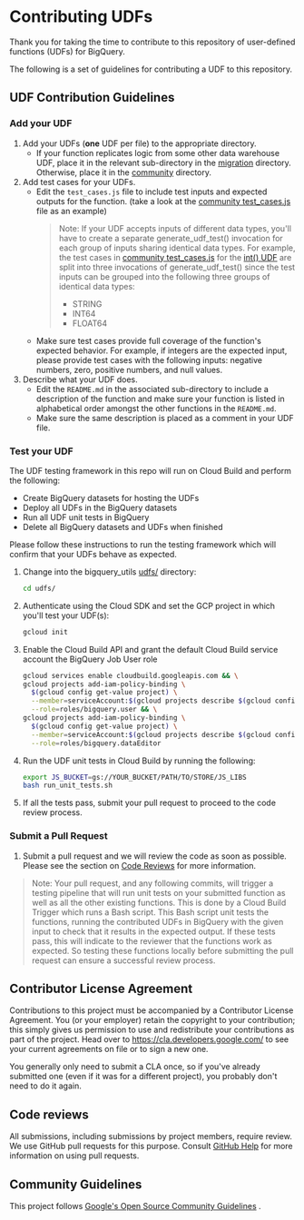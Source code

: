 # Contributing UDFs

Thank you for taking the time to contribute to this repository of user-defined
functions (UDFs) for BigQuery.

The following is a set of guidelines for contributing a UDF to this repository.

## UDF Contribution Guidelines

### Add your UDF

1. Add your UDFs (**one** UDF per file) to the appropriate directory.
    * If your function replicates logic from some other data warehouse UDF,
      place it in the relevant sub-directory in the
      [migration](/udfs/migration) directory. Otherwise, place it in the
      [community](/udfs/community) directory.
1. Add test cases for your UDFs.
    * Edit the `test_cases.js` file to include test inputs and expected outputs
      for the function. (take a look at the
      [community test_cases.js](community/test_cases.js) file as an example)
      > Note: If your UDF accepts inputs of different data types, you'll have to
      > create a separate generate_udf_test() invocation for each group of
      > inputs sharing identical data types. For example, the test cases in
      > [community test_cases.js](community/test_cases.js) for the
      > [int() UDF](community/int.sqlx) are split into three invocations of
      > generate_udf_test() since the test inputs can be grouped into the
      > following three groups of identical data types:
      >   * STRING
      >   * INT64
      >   * FLOAT64
    * Make sure test cases provide full coverage of the function's expected
      behavior. For example, if integers are the expected input, please provide
      test cases with the following inputs: negative numbers, zero, positive
      numbers, and null values.
1. Describe what your UDF does.
    * Edit the `README.md` in the associated sub-directory to include a
      description of the function and make sure your function is listed in
      alphabetical order amongst the other functions in the `README.md`.
    * Make sure the same description is placed as a comment in your UDF file.

### Test your UDF

The UDF testing framework in this repo will run on Cloud Build and perform the
following:

* Create BigQuery datasets for hosting the UDFs
* Deploy all UDFs in the BigQuery datasets
* Run all UDF unit tests in BigQuery
* Delete all BigQuery datasets and UDFs when finished

Please follow these instructions to run the testing framework which will confirm
that your UDFs behave as expected.

1. Change into the bigquery_utils [udfs/](./) directory:
   ```bash
   cd udfs/
   ```

1. Authenticate using the Cloud SDK and set the GCP project in which you'll test
   your UDF(s):

   ```bash 
   gcloud init
   ```

1. Enable the Cloud Build API and grant the default Cloud Build service account
   the BigQuery Job User role
   ```bash
   gcloud services enable cloudbuild.googleapis.com && \
   gcloud projects add-iam-policy-binding \
     $(gcloud config get-value project) \
     --member=serviceAccount:$(gcloud projects describe $(gcloud config get-value project) --format="value(projectNumber)")"@cloudbuild.gserviceaccount.com" \
     --role=roles/bigquery.user && \
   gcloud projects add-iam-policy-binding \
     $(gcloud config get-value project) \
     --member=serviceAccount:$(gcloud projects describe $(gcloud config get-value project) --format="value(projectNumber)")"@cloudbuild.gserviceaccount.com" \
     --role=roles/bigquery.dataEditor
   ```

1. Run the UDF unit tests in Cloud Build by running the following:

   ```bash
   export JS_BUCKET=gs://YOUR_BUCKET/PATH/TO/STORE/JS_LIBS
   bash run_unit_tests.sh
   ```

1. If all the tests pass, submit your pull request to proceed to the code review
   process.

### Submit a Pull Request

1. Submit a pull request and we will review the code as soon as possible. Please
   see the section on [Code Reviews](#code-reviews) for more information.

> Note: Your pull request, and any following commits, will trigger a testing
> pipeline that will run unit tests on your submitted function as well as all
> the other existing functions. This is done by a Cloud Build Trigger which runs
> a Bash script. This Bash script unit tests the functions, running the
> contributed UDFs in BigQuery with the given input to check that it results in
> the expected output. If these tests pass, this will indicate to the reviewer
> that the functions work as expected. So testing these functions locally before
> submitting the pull request can ensure a successful review process.

## Contributor License Agreement

Contributions to this project must be accompanied by a Contributor License
Agreement. You (or your employer) retain the copyright to your contribution;
this simply gives us permission to use and redistribute your contributions as
part of the project. Head over to <https://cla.developers.google.com/> to see
your current agreements on file or to sign a new one.

You generally only need to submit a CLA once, so if you've already submitted one
(even if it was for a different project), you probably don't need to do it
again.

## Code reviews

All submissions, including submissions by project members, require review. We
use GitHub pull requests for this purpose. Consult
[GitHub Help](https://help.github.com/articles/about-pull-requests/) for more
information on using pull requests.

## Community Guidelines

This project follows
[Google's Open Source Community Guidelines](https://opensource.google.com/conduct/)
.
